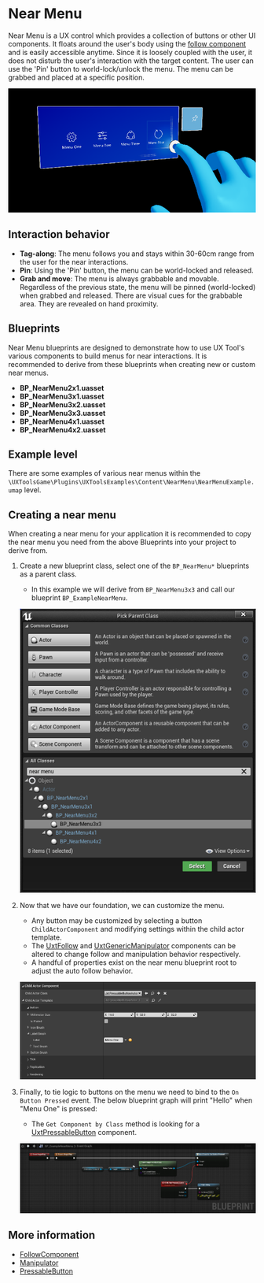# Near Menu
Near Menu is a UX control which provides a collection of buttons or other UI components. It floats around the user's body using the [follow component](FollowComponent.md) and is easily accessible anytime. Since it is loosely coupled with the user, it does not disturb the user's interaction with the target content. The user can use the 'Pin' button to world-lock/unlock the menu. The menu can be grabbed and placed at a specific position.

![NearMenu](Images/NearMenu/NearMenu.png)

## Interaction behavior

- **Tag-along**: The menu follows you and stays within 30-60cm range from the user for the near interactions.
- **Pin**: Using the 'Pin' button, the menu can be world-locked and released.
- **Grab and move**: The menu is always grabbable and movable. Regardless of the previous state, the menu will be pinned (world-locked) when grabbed and released. There are visual cues for the grabbable area. They are revealed on hand proximity.

## Blueprints

Near Menu blueprints are designed to demonstrate how to use UX Tool's various components to build menus for near interactions. It is recommended to derive from these blueprints when creating new or custom near menus.

- **BP_NearMenu2x1.uasset**
- **BP_NearMenu3x1.uasset**
- **BP_NearMenu3x2.uasset**
- **BP_NearMenu3x3.uasset**
- **BP_NearMenu4x1.uasset**
- **BP_NearMenu4x2.uasset**

## Example level

There are some examples of various near menus within the `\UXToolsGame\Plugins\UXToolsExamples\Content\NearMenu\NearMenuExample.umap` level.

## Creating a near menu
When creating a near menu for your application it is recommended to copy the near menu you need from the above Blueprints into your project to derive from.

1. Create a new blueprint class, select one of the `BP_NearMenu*` blueprints as a parent class.
    * In this example we will derive from `BP_NearMenu3x3` and call our blueprint `BP_ExampleNearMenu`.

    ![ParentClass](Images/NearMenu/NearMenuParentClass.png)

2. Now that we have our foundation, we can customize the menu.
    * Any button may be customized by selecting a button `ChildActorComponent` and modifying settings within the child actor template.
    * The [UxtFollow](FollowComponent.md) and [UxtGenericManipulator](Manipulator.md) components can be altered to change follow and manipulation behavior respectively.
    * A handful of properties exist on the near menu blueprint root to adjust the auto follow behavior.

    ![Customize](Images/NearMenu/NearMenuCustomize.png)

3. Finally, to tie logic to buttons on the menu we need to bind to the `On Button Pressed` event. The below blueprint graph will print "Hello" when "Menu One" is pressed:
    * The `Get Component by Class` method is looking for a [UxtPressableButton](PressableButton.md) component.

    ![EventGraph](Images/NearMenu/NearMenuEventGraph.png)

## More information
* [FollowComponent](FollowComponent.md)
* [Manipulator](Manipulator.md)
* [PressableButton](PressableButton.md)
